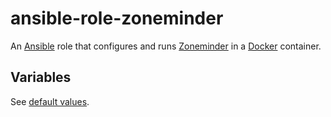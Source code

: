 # ansible-role-zoneminder

An [Ansible](https://www.ansible.com/) role that configures and runs
[Zoneminder](https://zoneminder.com/) in a
[Docker](https://docs.docker.com/engine/installation/linux/docker-ce/ubuntu/) container.

## Variables

See [default values](./defaults/main.yml).
